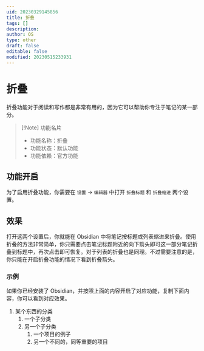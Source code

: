 ```yaml
---
uid: 20230329145856
title: 折叠
tags: []
description: 
author: OS
type: other
draft: false
editable: false
modified: 20230515233931
---
```


# 折叠

折叠功能对于阅读和写作都是非常有用的，因为它可以帮助你专注于笔记的某一部分。

> [!Note] 功能名片
> - 功能名称：折叠
> - 功能状态：默认功能
> - 功能依赖：官方功能

## 功能开启

为了启用折叠功能，你需要在 `设置` -> `编辑器` 中打开 `折叠标题` 和 `折叠缩进` 两个设置。

## 效果

打开这两个设置后，你就能在 Obsidian 中将笔记按标题或列表缩进来折叠。使用折叠的方法非常简单，你只需要点击笔记标题附近的向下箭头即可这一部分笔记折叠到标题中，再次点击即可恢复。对于列表的折叠也是同理。不过需要注意的是，你只能在开启折叠功能的情况下看到折叠箭头。

### 示例

如果你已经安装了 Obsidian，并按照上面的内容开启了对应功能，复制下面内容，你可以看到对应效果。

1. 某个东西的分类
    1. 一个子分类
    2. 另一个子分类
        1. 一个项目的例子
        2. 另一个不同的，同等重要的项目